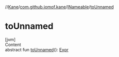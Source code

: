 //[Kane](../../index.md)/[com.github.jomof.kane](../index.md)/[INameable](index.md)/[toUnnamed](to-unnamed.md)



# toUnnamed  
[jvm]  
Content  
abstract fun [toUnnamed](to-unnamed.md)(): [Expr](../-expr/index.md)  



